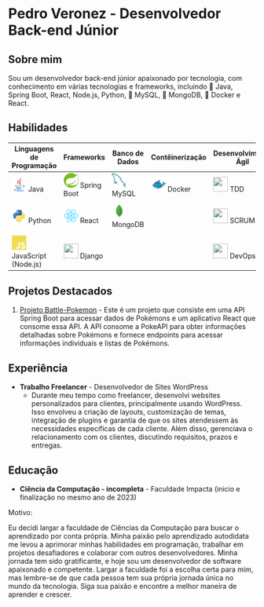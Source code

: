 # Pedro Veronez - Desenvolvedor Back-end Júnior

## Sobre mim
Sou um desenvolvedor back-end júnior apaixonado por tecnologia, com conhecimento em várias tecnologias e frameworks, incluindo 🚀 Java, Spring Boot, React, Node.js, Python, 🐬 MySQL, 🍃 MongoDB, 🐳 Docker e React.


## Habilidades

| **Linguagens de Programação** | **Frameworks** | **Banco de Dados** | **Contêinerização** | **Desenvolvimento Ágil** | **Outras Habilidades** |
| --- | --- | --- | --- | --- | --- |
| <img src="https://raw.githubusercontent.com/devicons/devicon/master/icons/java/java-original.svg" width="30" height="30"> Java | <img src="https://raw.githubusercontent.com/devicons/devicon/master/icons/spring/spring-original.svg" width="30" height="30"> Spring Boot | <img src="https://raw.githubusercontent.com/devicons/devicon/master/icons/mysql/mysql-original.svg" width="30" height="30"> MySQL | <img src="https://raw.githubusercontent.com/devicons/devicon/master/icons/docker/docker-original.svg" width="30" height="30"> Docker | <img src="https://angularjsbeginnerguide.files.wordpress.com/2017/01/tdd.jpg" width="30" height="30"> TDD | <img src="https://raw.githubusercontent.com/devicons/devicon/master/icons/git/git-original.svg" width="30" height="30"> Git |
| <img src="https://raw.githubusercontent.com/devicons/devicon/master/icons/python/python-original.svg" width="30" height="30"> Python | <img src="https://raw.githubusercontent.com/devicons/devicon/master/icons/react/react-original.svg" width="30" height="30"> React | <img src="https://raw.githubusercontent.com/devicons/devicon/master/icons/mongodb/mongodb-original.svg" width="30" height="30"> MongoDB | | <img src="https://th.bing.com/th/id/OIP.pVs_lcMmZGFB20zEu88eaAHaHD?pid=ImgDet&w=559&h=532&rs=1" width="30" height="30"> SCRUM | <img src="https://th.bing.com/th/id/OIP.j0YXr3h-bqELV5F7pvZwZQAAAA?pid=ImgDet&rs=1" width="30" height="30"> RESTful API design |
| <img src="https://raw.githubusercontent.com/devicons/devicon/master/icons/javascript/javascript-plain.svg" width="30" height="30"> JavaScript (Node.js) | <img src="https://cdn.ourcodeworld.com/public-media/gallery/categorielogo-57b2ed423aaa1.png" width="30" height="30"> Django | | | <img src="https://www.cabotsolutions.com/public/DevOps-Cycle.png" width="30" height="30"> DevOps | 🤝 Trabalho em Equipe |


## Projetos Destacados

1. [Projeto Battle-Pokemon](https://github.com/pedroveronez2/Battle-Pokemon) - Este é um projeto que consiste em uma API Spring Boot para acessar dados de Pokémons e um aplicativo React que consome essa API. A API consome a PokeAPI para obter informações detalhadas sobre Pokémons e fornece endpoints para acessar informações individuais e listas de Pokémons.

## Experiência

- **Trabalho Freelancer** - Desenvolvedor de Sites WordPress
  - Durante meu tempo como freelancer, desenvolvi websites personalizados para clientes, principalmente usando WordPress. Isso envolveu a criação de layouts, customização de temas, integração de plugins e garantia de que os sites atendessem às necessidades específicas de cada cliente. Além disso, gerenciava o relacionamento com os clientes, discutindo requisitos, prazos e entregas.

## Educação

- **Ciência da Computação - incompleta** - Faculdade Impacta (inicio e finalização no mesmo ano de 2023)

Motivo:

Eu decidi largar a faculdade de Ciências da Computação para buscar o aprendizado por conta própria. Minha paixão pelo aprendizado autodidata me levou a aprimorar minhas habilidades em programação, trabalhar em projetos desafiadores e colaborar com outros desenvolvedores. Minha jornada tem sido gratificante, e hoje sou um desenvolvedor de software apaixonado e competente. Largar a faculdade foi a escolha certa para mim, mas lembre-se de que cada pessoa tem sua própria jornada única no mundo da tecnologia. Siga sua paixão e encontre a melhor maneira de aprender e crescer.
